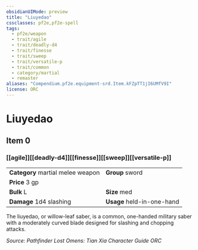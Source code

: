 ```yaml
---
obsidianUIMode: preview
title: "Liuyedao"
cssclasses: pf2e,pf2e-spell
tags:
  - pf2e/weapon
  - trait/agile
  - trait/deadly-d4
  - trait/finesse
  - trait/sweep
  - trait/versatile-p
  - trait/common
  - category/martial
  - remaster
aliases: "Compendium.pf2e.equipment-srd.Item.kFZpTT1jI6UMfV9I"
license: ORC
---
```

# Liuyedao
## Item 0
### [[agile]][[deadly-d4]][[finesse]][[sweep]][[versatile-p]]

|  |  |
| -- | -- |
| **Category** martial melee weapon | **Group** sword |
| **Price** 3 gp |  |
| **Bulk** L | **Size** med |
| **Damage** 1d4 slashing  | **Usage** held-in-one-hand |



The liuyedao, or willow-leaf saber, is a common, one-handed military saber with a moderately curved blade designed for slashing and chopping attacks.

*Source: Pathfinder Lost Omens: Tian Xia Character Guide*
*ORC*